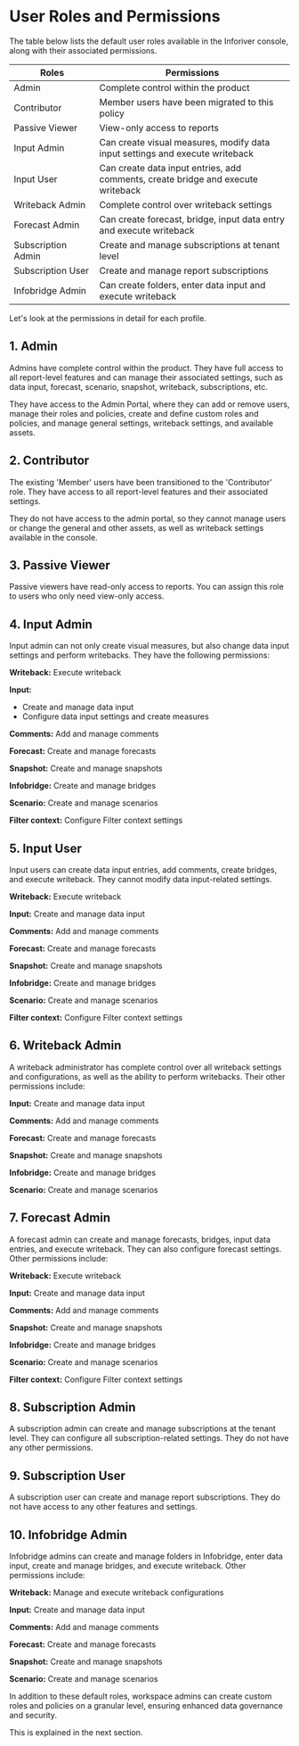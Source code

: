 # User Roles and Permissions

The table below lists the default user roles available in the Inforiver console, along with their associated permissions.

<table><thead><tr><th width="181">Roles</th><th width="570">Permissions</th></tr></thead><tbody><tr><td>Admin</td><td>Complete control within the product</td></tr><tr><td>Contributor</td><td>Member users have been migrated to this policy</td></tr><tr><td>Passive Viewer</td><td>View-only access to reports</td></tr><tr><td>Input Admin</td><td>Can create visual measures, modify data input settings and execute writeback</td></tr><tr><td>Input User</td><td>Can create data input entries, add comments, create bridge and execute writeback</td></tr><tr><td>Writeback Admin</td><td>Complete control over writeback settings</td></tr><tr><td>Forecast Admin</td><td>Can create forecast, bridge, input data entry and execute writeback</td></tr><tr><td>Subscription Admin</td><td>Create and manage subscriptions at tenant level</td></tr><tr><td>Subscription User</td><td>Create and manage report subscriptions</td></tr><tr><td>Infobridge Admin</td><td>Can create folders, enter data input and execute writeback</td></tr></tbody></table>

Let's look at the permissions in detail for each profile.

## 1. Admin

Admins have complete control within the product. They have full access to all report-level features and can manage their associated settings, such as data input, forecast, scenario, snapshot, writeback, subscriptions, etc.&#x20;

They have access to the Admin Portal, where they can add or remove users, manage their roles and policies, create and define custom roles and policies, and manage general settings, writeback settings, and available assets.

## 2. Contributor

The existing 'Member' users have been transitioned to the 'Contributor' role. They have access to all report-level features and their associated settings.

They do not have access to the admin portal, so they cannot manage users or change the general and other assets, as well as writeback settings available in the console.

## 3. Passive Viewer

Passive viewers have read-only access to reports. You can assign this role to users who only need view-only access.

## 4. Input Admin

Input admin can not only create visual measures, but also change data input settings and perform writebacks. They have the following permissions:

**Writeback:** Execute writeback

**Input:**

* Create and manage data input
* Configure data input settings and create measures

**Comments:** Add and manage comments

**Forecast:** Create and manage forecasts

**Snapshot:** Create and manage snapshots

**Infobridge:** Create and manage bridges

**Scenario:** Create and manage scenarios

**Filter context:** Configure Filter context settings

## 5. Input User

Input users can create data input entries, add comments, create bridges, and execute writeback. They cannot modify data input-related settings.

**Writeback:** Execute writeback

**Input:** Create and manage data input

**Comments:** Add and manage comments

**Forecast:** Create and manage forecasts

**Snapshot:** Create and manage snapshots

**Infobridge:** Create and manage bridges

**Scenario:** Create and manage scenarios

**Filter context:** Configure Filter context settings

## 6. Writeback Admin

A writeback administrator has complete control over all writeback settings and configurations, as well as the ability to perform writebacks. Their other permissions include:

**Input:** Create and manage data input

**Comments:** Add and manage comments

**Forecast:** Create and manage forecasts

**Snapshot:** Create and manage snapshots

**Infobridge:** Create and manage bridges

**Scenario:** Create and manage scenarios

## 7. Forecast Admin

A forecast admin can create and manage forecasts, bridges, input data entries, and execute writeback. They can also configure forecast settings. Other permissions include:

**Writeback:** Execute writeback

**Input:** Create and manage data input

**Comments:** Add and manage comments

**Snapshot:** Create and manage snapshots

**Infobridge:** Create and manage bridges

**Scenario:** Create and manage scenarios

**Filter context:** Configure Filter context settings

## 8. Subscription Admin

A subscription admin can create and manage subscriptions at the tenant level. They can configure all subscription-related settings. They do not have any other permissions.

## 9. Subscription User

A subscription user can create and manage report subscriptions. They do not have access to any other features and settings.

## 10. Infobridge Admin

Infobridge admins can create and manage folders in Infobridge, enter data input, create and manage bridges, and execute writeback. Other permissions include:

**Writeback:** Manage and execute writeback configurations

**Input:** Create and manage data input

**Comments:** Add and manage comments

**Forecast:** Create and manage forecasts

**Snapshot:** Create and manage snapshots

**Scenario:** Create and manage scenarios

In addition to these default roles, workspace admins can create custom roles and policies on a granular level, ensuring enhanced data governance and security.

This is explained in the next section.

